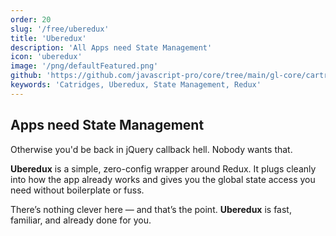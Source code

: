 ```yaml
---
order: 20
slug: '/free/uberedux'
title: 'Uberedux'
description: 'All Apps need State Management'
icon: 'uberedux'
image: '/png/defaultFeatured.png'
github: 'https://github.com/javascript-pro/core/tree/main/gl-core/cartridges/Uberedux'
keywords: 'Catridges, Uberedux, State Management, Redux'
---
```


## Apps need State Management

Otherwise you'd be back in jQuery callback hell. Nobody wants that.

**Uberedux** is a simple, zero-config wrapper around Redux. It plugs cleanly into how the app already works and gives you the global state access you need without boilerplate or fuss.

There’s nothing clever here — and that’s the point. **Uberedux** is fast, familiar, and already done for you.
